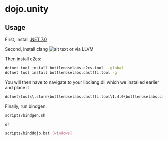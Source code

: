 # dojo.unity

## Usage

First, install [.NET 7.0](https://dotnet.microsoft.com/en-us/download/dotnet/7.0)

Second, install clang 
![alt text]("images/vs-clang-install" "vs-clang-install")
or via LLVM




Then install c2cs:

```sh
dotnet tool install bottlenoselabs.c2cs.tool --global
dotnet tool install bottlenoselabs.castffi.tool -g
```


You will then have to navigate to your libclang.dll which we installed earlier 
and place it 

```sh
dotnet\tools\.store\bottlenoselabs.castffi.tool\1.4.0\bottlenoselabs.castffi.tool\1.4.0\tools\net7.0\any\
```
Finally, run bindgen:

```sh
scripts/bindgen.sh

or 

scripts/binddojo.bat [windows]
```